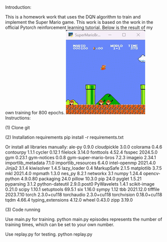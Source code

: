 Introduction:

This is a homework work that uses the DQN algorithm to train and implement the Super Mario game.
This work is based on the work in the official Pytorch reinforcement learning tutorial.
Below is the result of my own training for 800 epochs.
![alt text](train_result_video.gif)
Instructions:

(1) Clone git

(2) Installation requirements
pip install -r requirements.txt

Or install all libraries manually:
ale-py               0.9.0
cloudpickle          3.0.0
colorama             0.4.6
contourpy            1.1.1
cycler               0.12.1
filelock             3.14.0
fonttools            4.52.4
fsspec               2024.5.0
gym                  0.23.1
gym-notices          0.0.8
gym-super-mario-bros 7.2.3
imageio              2.34.1
importlib_metadata   7.1.0
importlib_resources  6.4.0
intel-openmp         2021.4.0
Jinja2               3.1.4
kiwisolver           1.4.5
lazy_loader          0.4
MarkupSafe           2.1.5
matplotlib           3.7.5
mkl                  2021.4.0
mpmath               1.3.0
nes_py               8.2.1
networkx             3.1
numpy                1.24.4
opencv-python        4.9.0.80
packaging            24.0
pillow               10.3.0
pip                  24.0
pyglet               1.5.21
pyparsing            3.1.2
python-dateutil      2.9.0.post0
PyWavelets           1.4.1
scikit-image         0.21.0
scipy                1.10.1
setuptools           69.5.1
six                  1.16.0
sympy                1.12
tbb                  2021.12.0
tifffile             2023.7.10
torch                2.3.0+cu118
torchaudio           2.3.0+cu118
torchvision          0.18.0+cu118
tqdm                 4.66.4
typing_extensions    4.12.0
wheel                0.43.0
zipp                 3.19.0


(3) Code running

Use main.py for training.
python main.py
episodes represents the number of training times, which can be set to your own number.

Use replay.py for testing.
python replay.py


